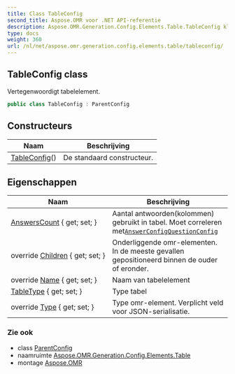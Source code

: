```yaml
---
title: Class TableConfig
second_title: Aspose.OMR voor .NET API-referentie
description: Aspose.OMR.Generation.Config.Elements.Table.TableConfig klas. Vertegenwoordigt tabelelement.
type: docs
weight: 360
url: /nl/net/aspose.omr.generation.config.elements.table/tableconfig/
---
```

## TableConfig class

Vertegenwoordigt tabelelement.

```csharp
public class TableConfig : ParentConfig
```

## Constructeurs

| Naam | Beschrijving |
| --- | --- |
| [TableConfig](tableconfig/)() | De standaard constructeur. |

## Eigenschappen

| Naam | Beschrijving |
| --- | --- |
| [AnswersCount](../../aspose.omr.generation.config.elements.table/tableconfig/answerscount/) { get; set; } | Aantal antwoorden(kolommen) gebruikt in tabel. Moet correleren met[`AnswerConfig`](../../aspose.omr.generation.config.elements.parents/answerconfig/)[`QuestionConfig`](../questionconfig/) |
| override [Children](../../aspose.omr.generation.config.elements.table/tableconfig/children/) { get; set; } | Onderliggende omr-elementen. In de meeste gevallen gepositioneerd binnen de ouder of eronder. |
| override [Name](../../aspose.omr.generation.config.elements.table/tableconfig/name/) { get; set; } | Naam van tabelelement |
| [TableType](../../aspose.omr.generation.config.elements.table/tableconfig/tabletype/) { get; set; } | Type tabel |
| override [Type](../../aspose.omr.generation.config.elements.table/tableconfig/type/) { get; set; } | Type omr-element. Verplicht veld voor JSON-serialisatie. |

### Zie ook

* class [ParentConfig](../../aspose.omr.generation.config/parentconfig/)
* naamruimte [Aspose.OMR.Generation.Config.Elements.Table](../../aspose.omr.generation.config.elements.table/)
* montage [Aspose.OMR](../../)


